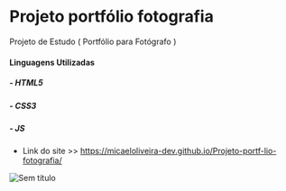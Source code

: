 # Projeto portfólio fotografia
Projeto de Estudo ( Portfólio para Fotógrafo )
#### Linguagens Utilizadas
##### - HTML5
##### - CSS3 
##### - JS

- Link do site >> https://micaeloliveira-dev.github.io/Projeto-portf-lio-fotografia/

![Sem título](https://user-images.githubusercontent.com/72334759/121906968-ff7d5f80-cd01-11eb-9d0d-4270be9250d3.png)

